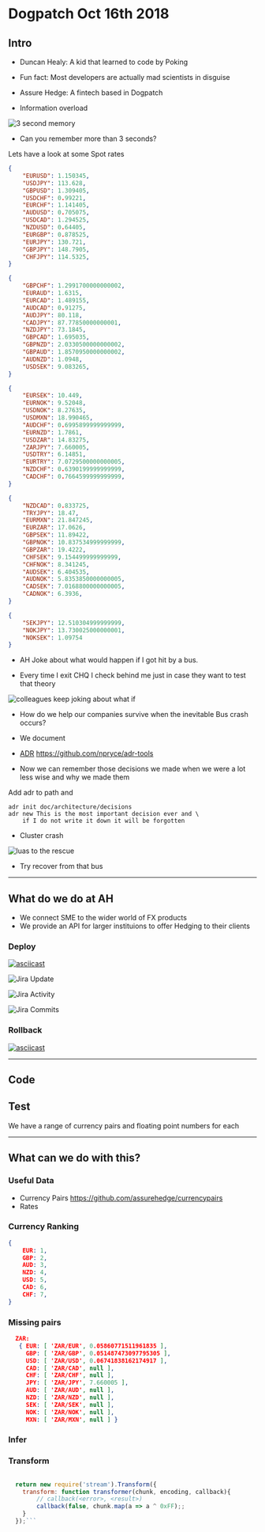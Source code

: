 


# Dogpatch Oct 16th 2018



## Intro

- Duncan Healy: A kid that learned to code by Poking 
- Fun fact: Most developers are actually mad scientists in disguise

- Assure Hedge: A fintech based in Dogpatch


- Information overload 

![3 second memory](images/fishmemory.png)

- Can you remember more than 3 seconds?

Lets have a look at some Spot rates


```json
{
    "EURUSD": 1.150345,
    "USDJPY": 113.628,
    "GBPUSD": 1.309405,
    "USDCHF": 0.99221,
    "EURCHF": 1.141405,
    "AUDUSD": 0.705075,
    "USDCAD": 1.294525,
    "NZDUSD": 0.64405,
    "EURGBP": 0.878525,
    "EURJPY": 130.721,
    "GBPJPY": 148.7905,
    "CHFJPY": 114.5325,
}
```


```json
{
    "GBPCHF": 1.2991700000000002,
    "EURAUD": 1.6315,
    "EURCAD": 1.489155,
    "AUDCAD": 0.91275,
    "AUDJPY": 80.118,
    "CADJPY": 87.77850000000001,
    "NZDJPY": 73.1845,
    "GBPCAD": 1.695035,
    "GBPNZD": 2.0330500000000002,
    "GBPAUD": 1.8570950000000002,
    "AUDNZD": 1.0948,
    "USDSEK": 9.083265,
}
```


```json
{
    "EURSEK": 10.449,
    "EURNOK": 9.52048,
    "USDNOK": 8.27635,
    "USDMXN": 18.990465,
    "AUDCHF": 0.6995899999999999,
    "EURNZD": 1.7861,
    "USDZAR": 14.83275,
    "ZARJPY": 7.660005,
    "USDTRY": 6.14851,
    "EURTRY": 7.0729500000000005,
    "NZDCHF": 0.6390199999999999,
    "CADCHF": 0.7664599999999999,
}
```


```json
{
    "NZDCAD": 0.833725,
    "TRYJPY": 18.47,
    "EURMXN": 21.847245,
    "EURZAR": 17.0626,
    "GBPSEK": 11.89422,
    "GBPNOK": 10.837534999999999,
    "GBPZAR": 19.4222,
    "CHFSEK": 9.154499999999999,
    "CHFNOK": 8.341245,
    "AUDSEK": 6.404535,
    "AUDNOK": 5.8353850000000005,
    "CADSEK": 7.0168800000000005,
    "CADNOK": 6.3936,
}
```

```json
{
    "SEKJPY": 12.510304999999999,
    "NOKJPY": 13.730025000000001,
    "NOKSEK": 1.09754
}
```

- AH Joke about what would happen if I got hit by a bus.


- Every time I exit CHQ I check behind me just in case they want to test that theory


![colleagues keep joking about what if](images/getwellorgethitbybus.png)


- How do we help our companies survive when the inevitable Bus crash occurs?


- We document

- [ADR](https://github.com/npryce/adr-tools) https://github.com/npryce/adr-tools

- Now we can remember those decisions we made when we were a lot less wise and why we made them


Add adr to path and
```
adr init doc/architecture/decisions
adr new This is the most important decision ever and \ 
    if I do not write it down it will be forgotten
```

- Cluster crash

![luas to the rescue](images/luastotherescue.png)
- Try recover from that bus

---

## What do we do at AH

- We connect SME to the wider world of FX products
- We provide an API for larger instituions to offer Hedging to their clients


### Deploy 

[![asciicast](https://asciinema.org/a/HKnUr4XL9BCBVbHkqDqDcn8gE.png)](https://asciinema.org/a/HKnUr4XL9BCBVbHkqDqDcn8gE?autoplay=1&speed=3&theme=tango&size=medium)


![Jira Update](images/jiraUpdate.png)


![Jira Activity](images/jiraactivity.png)


![Jira Commits](images/jiracommits.png)


### Rollback

[![asciicast](https://asciinema.org/a/WNXtJjKiydFjij0WG6PpWuT02.png)](https://asciinema.org/a/WNXtJjKiydFjij0WG6PpWuT02?autoplay=1&speed=3&theme=tango&size=medium)

---

## Code


## Test


We have a range of currency pairs and floating point numbers for each

---

## What can we do with this?


### Useful Data

- Currency Pairs https://github.com/assurehedge/currencypairs
- Rates


### Currency Ranking

```json
{
    EUR: 1, 
    GBP: 2, 
    AUD: 3, 
    NZD: 4, 
    USD: 5, 
    CAD: 6, 
    CHF: 7, 
}
```


### Missing pairs

```json
  ZAR:
   { EUR: [ 'ZAR/EUR', 0.05860771511961835 ],
     GBP: [ 'ZAR/GBP', 0.051487473097795305 ],
     USD: [ 'ZAR/USD', 0.06741838162174917 ],
     CAD: [ 'ZAR/CAD', null ],
     CHF: [ 'ZAR/CHF', null ],
     JPY: [ 'ZAR/JPY', 7.660005 ],
     AUD: [ 'ZAR/AUD', null ],
     NZD: [ 'ZAR/NZD', null ],
     SEK: [ 'ZAR/SEK', null ],
     NOK: [ 'ZAR/NOK', null ],
     MXN: [ 'ZAR/MXN', null ] } 
```


### Infer


### Transform

```js

  return new require('stream').Transform({
    transform: function transformer(chunk, encoding, callback){
        // callback(<error>, <result>)
        callback(false, chunk.map(a => a ^ 0xFF);;
    }
  });```
```

